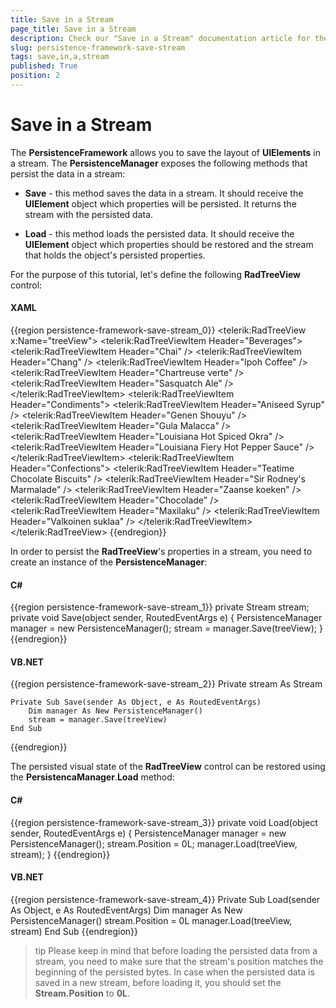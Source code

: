 ```yaml
---
title: Save in a Stream
page_title: Save in a Stream
description: Check our "Save in a Stream" documentation article for the RadPersistenceFramework WPF control.
slug: persistence-framework-save-stream
tags: save,in,a,stream
published: True
position: 2
---
```


# Save in a Stream

The __PersistenceFramework__ allows you to save the layout of __UIElements__ in a stream. The __PersistenceManager__ exposes the following methods that persist the data in a stream:		

* __Save__ - this method saves the data in a stream. It should receive the __UIElement__ object which properties will be persisted. It returns the stream with the persisted data.		  

* __Load__ - this method loads the persisted data. It should receive the __UIElement__ object which properties should be restored and the stream that holds the object's persisted properties.		  

For the purpose of this tutorial, let's define the following __RadTreeView__ control:		

#### __XAML__
{{region persistence-framework-save-stream_0}}
	<telerik:RadTreeView x:Name="treeView">
	    <telerik:RadTreeViewItem Header="Beverages">
	        <telerik:RadTreeViewItem Header="Chai" />
	        <telerik:RadTreeViewItem Header="Chang" />
	        <telerik:RadTreeViewItem Header="Ipoh Coffee" />
	        <telerik:RadTreeViewItem Header="Chartreuse verte" />
	        <telerik:RadTreeViewItem Header="Sasquatch Ale" />
	    </telerik:RadTreeViewItem>
	    <telerik:RadTreeViewItem Header="Condiments">
	        <telerik:RadTreeViewItem Header="Aniseed Syrup" />
	        <telerik:RadTreeViewItem Header="Genen Shouyu" />
	        <telerik:RadTreeViewItem Header="Gula Malacca" />
	        <telerik:RadTreeViewItem Header="Louisiana Hot Spiced Okra" />
	        <telerik:RadTreeViewItem Header="Louisiana Fiery Hot Pepper Sauce" />
	    </telerik:RadTreeViewItem>
	    <telerik:RadTreeViewItem Header="Confections">
	        <telerik:RadTreeViewItem Header="Teatime Chocolate Biscuits" />
	        <telerik:RadTreeViewItem Header="Sir Rodney's Marmalade" />
	        <telerik:RadTreeViewItem Header="Zaanse koeken" />
	        <telerik:RadTreeViewItem Header="Chocolade" />
	        <telerik:RadTreeViewItem Header="Maxilaku" />
	        <telerik:RadTreeViewItem Header="Valkoinen suklaa" />
	    </telerik:RadTreeViewItem>
	</telerik:RadTreeView>
{{endregion}}

In order to persist the __RadTreeView__'s properties in a stream, you need to create an instance of the __PersistenceManager__:		

#### __C#__
{{region persistence-framework-save-stream_1}}
	private Stream stream;
	private void Save(object sender, RoutedEventArgs e)
	{
	 PersistenceManager manager = new PersistenceManager();
	 stream = manager.Save(treeView);
	}
{{endregion}}

#### __VB.NET__
{{region persistence-framework-save-stream_2}}
	Private stream As Stream
	
	Private Sub Save(sender As Object, e As RoutedEventArgs)
		Dim manager As New PersistenceManager()
		stream = manager.Save(treeView)
	End Sub
{{endregion}}

The persisted visual state of the __RadTreeView__ control can be restored using the __PersistencaManager__.__Load__ method:		

#### __C#__
{{region persistence-framework-save-stream_3}}
	private void Load(object sender, RoutedEventArgs e)
	{
	 PersistenceManager manager = new PersistenceManager();
	 stream.Position = 0L;
	 manager.Load(treeView, stream);
	}
{{endregion}}

#### __VB.NET__
{{region persistence-framework-save-stream_4}}
	Private Sub Load(sender As Object, e As RoutedEventArgs)
		Dim manager As New PersistenceManager()
	        stream.Position = 0L
		manager.Load(treeView, stream)
	End Sub
{{endregion}}

>tip Please keep in mind that before loading the persisted data from a stream, you need to make sure that the stream's position matches the beginning of the persisted bytes. In case when the persisted data is saved in a new stream, before loading it, you should set the __Stream.Position__ to __0L__.